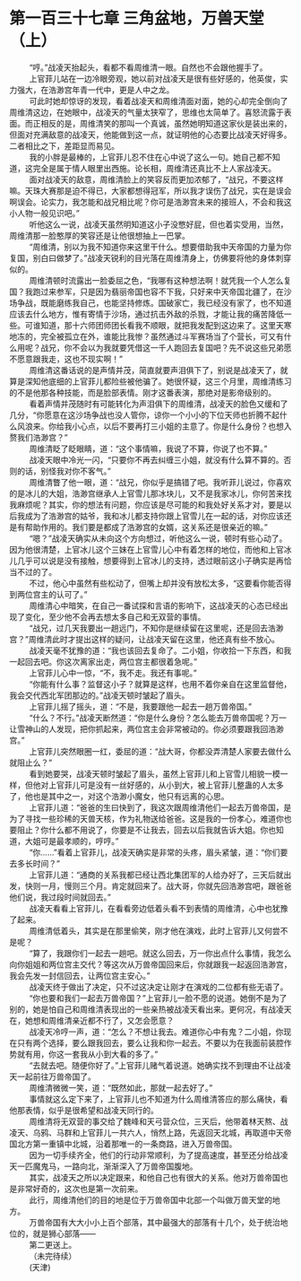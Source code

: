 <h1>第一百三十七章 三角盆地，万兽天堂（上）</h1>
<div id="content">&nbsp&nbsp&nbsp&nbsp&nbsp&nbsp&nbsp&nbsp
 “哼。”战凌天抬起头，看都不看周维清一眼。自然也不会跟他握手了。
 <br/>&nbsp&nbsp&nbsp&nbsp&nbsp&nbsp&nbsp&nbsp
 上官菲儿站在一边冷眼旁观，她以前对战凌天是很有些好感的，他英俊，实力强大，在浩渺宫年青一代中，更是人中之龙。
 <br/>&nbsp&nbsp&nbsp&nbsp&nbsp&nbsp&nbsp&nbsp
 可此时她却惊讶的发现，看着战凌天和周维清面对面，她的心却完全倒向了周维清这边，在她眼中，战凌天的气量太狭窄了，思维也太简单了。喜怒流露于表面。而正相反的是，周维清笑的那叫一个真诚，虽然她明知道这家伙是装出来的，但面对充满敌意的战凌天，他能做到这一点，就证明他的心态要比战凌天好得多。二者相比之下，差距显而易见。
 <br/>&nbsp&nbsp&nbsp&nbsp&nbsp&nbsp&nbsp&nbsp
 我的小胖是最棒的，上官菲儿忍不住在心中说了这么一句。她自己都不知道，这完全是属于情人眼里出西施。论长相，周维清还真比不上人家战凌天。
 <br/>&nbsp&nbsp&nbsp&nbsp&nbsp&nbsp&nbsp&nbsp
 面对战凌天的敌意，周维清脸上的笑容反而更加浓郁了，“战兄，不要这样嘛。天珠大赛那是迫不得已，大家都想得冠军，所以我才误伤了战兄，实在是误会啊误会。论实力，我怎能和战兄相比呢？你可是浩渺宫未来的接班人，不会和我这小人物一般见识吧。”
 <br/>&nbsp&nbsp&nbsp&nbsp&nbsp&nbsp&nbsp&nbsp
 听他这么一说，战凌天虽然明知道这小子没憋好屁，但也着实受用，当然，周维清那一脸憨厚的笑容还是让他很想抽上一巴掌。
 <br/>&nbsp&nbsp&nbsp&nbsp&nbsp&nbsp&nbsp&nbsp
 “周维清，别以为我不知道你来这里干什么。想要借助我中天帝国的力量为你复国，别白曰做梦了。”战凌天锐利的目光落在周维清身上，仿佛要将他的身体刺穿似的。
 <br/>&nbsp&nbsp&nbsp&nbsp&nbsp&nbsp&nbsp&nbsp
 周维清顿时流露出一脸委屈之色，“我哪有这种想法啊！就凭我一个人怎么复国？我跑过来参军，只是因为翡丽帝国也容不下我，只好来中天帝国北疆了，在沙场争战，既能磨练我自己，也能坚持修炼。国破家亡，我已经没有家了，也不知道应该去什么地方，惟有寄情于沙场，通过抗击外敌的杀戮，才能让我的痛苦降低一些。可谁知道，那十六师团师团长看我不顺眼，就把我发配到这边来了。这里天寒地冻的，完全被孤立在外，谁能比我惨？虽然通过斗军赛场当了个营长，可又有什么用呢？战兄，你不会以为我就要凭借这一千人跑回去复国吧？先不说这些兄弟愿不愿意跟我走，这也不现实啊！”
 <br/>&nbsp&nbsp&nbsp&nbsp&nbsp&nbsp&nbsp&nbsp
 周维清这番话说的是声情并茂，简直就要声泪俱下了，别说是战凌天了，就算是深知他底细的上官菲儿都险些被他骗了。她很怀疑，这三个月里，周维清练习的不是他那各种技能，而是脸部表情。刚才这番表演，那绝对是影帝级别的。
 <br/>&nbsp&nbsp&nbsp&nbsp&nbsp&nbsp&nbsp&nbsp
 看着声情并茂随时有可能转化为声泪俱下的周维清，战凌天的脸色又缓和了几分，“你愿意在这沙场争战也没人管你，谅你一个小小的下位天师也折腾不起什么风浪来。你给我小心点，以后不要再打三小姐的主意了。你是什么身份？也想入赘我们浩渺宫？”
 <br/>&nbsp&nbsp&nbsp&nbsp&nbsp&nbsp&nbsp&nbsp
 周维清眨了眨眼睛，道：“这个事情嘛，我说了不算，你说了也不算。”
 <br/>&nbsp&nbsp&nbsp&nbsp&nbsp&nbsp&nbsp&nbsp
 战凌天眼中冷光一闪，“只要你不再去纠缠三小姐，就没有什么算不算的。否则的话，别怪我对你不客气。”
 <br/>&nbsp&nbsp&nbsp&nbsp&nbsp&nbsp&nbsp&nbsp
 周维清瞥了他一眼，道：“战兄，你似乎是搞错了吧。我听菲儿说过，你喜欢的是冰儿的大姐，浩渺宫继承人上官雪儿那冰块儿，又不是我家冰儿，你何苦来找我麻烦呢？其实，你的想法有问题，你应该是尽可能的和我处好关系才对，要是以后我成为了浩渺宫的姑爷，我和冰儿都支持你跟上官雪儿在一起的话，对你应该还是有帮助作用的。我们要是都成了浩渺宫的女婿，这关系还是很亲近的嘛。”
 <br/>&nbsp&nbsp&nbsp&nbsp&nbsp&nbsp&nbsp&nbsp
 “嗯？”战凌天确实从未向这个方向想过，听他这么一说，顿时有些心动了。因为他很清楚，上官冰儿这个三妹在上官雪儿心中有着怎样的地位，而他和上官冰儿几乎可以说是没有接触，想要得到上官冰儿的支持，透过眼前这小子确实是再恰当不过的了。
 <br/>&nbsp&nbsp&nbsp&nbsp&nbsp&nbsp&nbsp&nbsp
 不过，他心中虽然有些松动了，但嘴上却并没有放松太多，“这要看你能否得到两位宫主的认可了。”
 <br/>&nbsp&nbsp&nbsp&nbsp&nbsp&nbsp&nbsp&nbsp
 周维清心中暗笑，在自己一番试探和言语的影响下，这战凌天的心态已经出现了变化，至少他不会再去想太多自己和无双营的事情。
 <br/>&nbsp&nbsp&nbsp&nbsp&nbsp&nbsp&nbsp&nbsp
 “战兄，过几天我要出一趟远门，不知你是继续留在这里呢，还是回去浩渺宫？”周维清此时才提出这样的疑问，让战凌天留在这里，他还真有些不放心。
 <br/>&nbsp&nbsp&nbsp&nbsp&nbsp&nbsp&nbsp&nbsp
 战凌天毫不犹豫的道：“我也该回去复命了。二小姐，你收拾一下东西，和我一起回去吧。你这次离家出走，两位宫主都很着急呢。”
 <br/>&nbsp&nbsp&nbsp&nbsp&nbsp&nbsp&nbsp&nbsp
 上官菲儿心中一惊，“不，我不走。我还有事呢。”
 <br/>&nbsp&nbsp&nbsp&nbsp&nbsp&nbsp&nbsp&nbsp
 “你能有什么事？监督这小子？就算是这样，也用不着你亲自在这里监督他，我会交代西北军团那边的。”战凌天顿时皱起了眉头。
 <br/>&nbsp&nbsp&nbsp&nbsp&nbsp&nbsp&nbsp&nbsp
 上官菲儿摇了摇头，道：“不是，我要跟他一起去一趟万兽帝国。”
 <br/>&nbsp&nbsp&nbsp&nbsp&nbsp&nbsp&nbsp&nbsp
 “什么？不行。”战凌天断然道：“你是什么身份？怎么能去万兽帝国呢？万一让雪神山的人发现，把你抓起来，两位宫主会非常被动的。你必须要跟我回浩渺宫。”
 <br/>&nbsp&nbsp&nbsp&nbsp&nbsp&nbsp&nbsp&nbsp
 上官菲儿突然眼圈一红，委屈的道：“战大哥，你都没弄清楚人家要去做什么就阻止么？”
 <br/>&nbsp&nbsp&nbsp&nbsp&nbsp&nbsp&nbsp&nbsp
 看到她要哭，战凌天顿时皱起了眉头，虽然上官菲儿和上官雪儿相貌一模一样，但他对上官菲儿可是没有一丝好感的，从小到大，被上官菲儿整蛊的人太多了，他也是其中之一，对这个浩渺小魔女，他只有远离的心思。
 <br/>&nbsp&nbsp&nbsp&nbsp&nbsp&nbsp&nbsp&nbsp
 上官菲儿道：“爸爸的生曰快到了，我这次跟周维清他们一起去万兽帝国，是为了寻找一些珍稀的天兽天核，作为礼物送给爸爸。这是我的一份孝心，难道你也要阻止？你什么都不用说了，你要是不让我去，回去以后我就告诉大姐。你也知道，大姐可是最孝顺的，哼哼。”
 <br/>&nbsp&nbsp&nbsp&nbsp&nbsp&nbsp&nbsp&nbsp
 “你……”看着上官菲儿，战凌天确实是非常的头疼，眉头紧皱，道：“你们要去多长时间？”
 <br/>&nbsp&nbsp&nbsp&nbsp&nbsp&nbsp&nbsp&nbsp
 上官菲儿道：“通商的关系我都已经让西北集团军的人给办好了，三天后就出发，快则一月，慢则三个月。肯定就回来了。战大哥，你就先回浩渺宫吧，跟爸爸他们说，我过段时间就回去。”
 <br/>&nbsp&nbsp&nbsp&nbsp&nbsp&nbsp&nbsp&nbsp
 战凌天看看上官菲儿，在看看旁边低着头看不到表情的周维清，心中也犹豫了起来。
 <br/>&nbsp&nbsp&nbsp&nbsp&nbsp&nbsp&nbsp&nbsp
 周维清低着头，其实是在那里偷笑，刚才他在演戏，此时上官菲儿又何尝不是呢？
 <br/>&nbsp&nbsp&nbsp&nbsp&nbsp&nbsp&nbsp&nbsp
 “算了，我跟你们一起去一趟吧。就这么回去，万一你出点什么事情，我怎么向你姐姐和两位宫主交代？等这次从万兽帝国回来后，你就跟我一起返回浩渺宫，我会先发一封信回去，让两位宫主安心。”
 <br/>&nbsp&nbsp&nbsp&nbsp&nbsp&nbsp&nbsp&nbsp
 战凌天终于做出了决定，只不过这决定让刚才在演戏的二位都有些无语了。
 <br/>&nbsp&nbsp&nbsp&nbsp&nbsp&nbsp&nbsp&nbsp
 “你也要和我们一起去万兽帝国？”上官菲儿一脸不愿的说道。她倒不是为了别的，她是怕自己和周维清表现出的一些亲热被战凌天看出来。更何况，有战凌天在，她想和周维清亲近都不行了，又怎会愿意？
 <br/>&nbsp&nbsp&nbsp&nbsp&nbsp&nbsp&nbsp&nbsp
 战凌天冷哼一声，道：“怎么？不想让我去。难道你心中有鬼？二小姐，你现在只有两个选择，要么跟我回去，要么让我和你一起去。不要以为在我面前装腔作势就有用，你这一套我从小到大看的多了。”
 <br/>&nbsp&nbsp&nbsp&nbsp&nbsp&nbsp&nbsp&nbsp
 “去就去吧。随便你好了。”上官菲儿赌气着说道。她确实找不到理由不让战凌天一起前往万兽帝国了。
 <br/>&nbsp&nbsp&nbsp&nbsp&nbsp&nbsp&nbsp&nbsp
 周维清微微一笑，道：“既然如此，那就一起去好了。”
 <br/>&nbsp&nbsp&nbsp&nbsp&nbsp&nbsp&nbsp&nbsp
 事情就这么定下来了，上官菲儿也不知道为什么周维清答应的那么痛快，看他那表情，似乎是很希望和战凌天同行的。
 <br/>&nbsp&nbsp&nbsp&nbsp&nbsp&nbsp&nbsp&nbsp
 周维清将无双营的事交给了魏峰和天弓营众位，三天后，他带着林天熬、战凌天、乌鸦、马群和上官菲儿一共六人，悄然上路，先返回天北城，再取道中天帝国北方第一重镇中北城，沿着那唯一的一条商路，进入万兽帝国。
 <br/>&nbsp&nbsp&nbsp&nbsp&nbsp&nbsp&nbsp&nbsp
 因为一切手续齐全，他们的行动非常顺利，为了提高速度，甚至还分给战凌天一匹魔鬼马，一路向北，渐渐深入了万兽帝国腹地。
 <br/>&nbsp&nbsp&nbsp&nbsp&nbsp&nbsp&nbsp&nbsp
 其实，战凌天之所以决定跟来，和他自己也有很大的关系。他对万兽帝国也是非常好奇的，这次也是第一次前来。
 <br/>&nbsp&nbsp&nbsp&nbsp&nbsp&nbsp&nbsp&nbsp
 此行，周维清他们的目的地是位于万兽帝国中北部一个叫做万兽天堂的地方。
 <br/>&nbsp&nbsp&nbsp&nbsp&nbsp&nbsp&nbsp&nbsp
 万兽帝国有大大小小上百个部落，其中最强大的部落有十几个，处于统治地位的，就是狮心部落——
 <br/>&nbsp&nbsp&nbsp&nbsp&nbsp&nbsp&nbsp&nbsp
 第二更送上。
 <br/>&nbsp&nbsp&nbsp&nbsp&nbsp&nbsp&nbsp&nbsp
 （未完待续）
 <br/>&nbsp&nbsp&nbsp&nbsp&nbsp&nbsp&nbsp&nbsp
 (天津)
 <br/>&nbsp&nbsp&nbsp&nbsp&nbsp&nbsp&nbsp&nbsp
 <br/>&nbsp&nbsp&nbsp&nbsp&nbsp&nbsp&nbsp&nbsp
</div>
